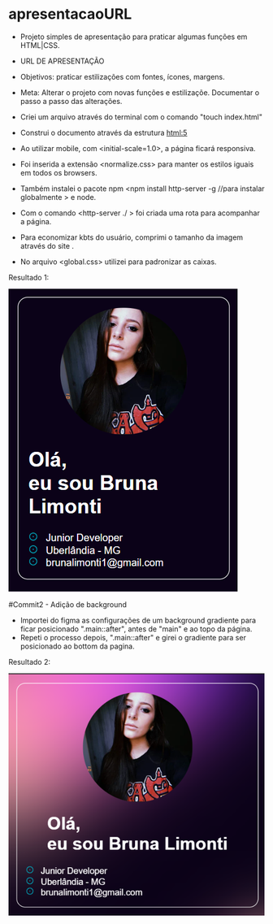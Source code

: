 # apresentacaoURL
- Projeto simples de apresentação para praticar algumas funções em HTML|CSS.
- URL DE APRESENTAÇÃO
- Objetivos: praticar estilizações com fontes, ícones, margens.
- Meta: Alterar o projeto com novas funções e estilizaçõe. Documentar o passo a passo das alterações.

- Criei um arquivo através do terminal com o comando "touch index.html"
- Construi o documento através da estrutura <html:5>
- Ao utilizar mobile, com <initial-scale=1.0>, a página ficará responsiva.
- Foi inserida a extensão <normalize.css> para manter os estilos iguais em todos os browsers.
- Também instalei o pacote npm <npm install http-server -g //para instalar globalmente > e node.

- Com o comando <http-server ./ > foi criada uma rota para acompanhar a página.

- Para economizar kbts do usuário, comprimi o tamanho da imagem através do site <tinyPNG>.

- No arquivo <global.css> utilizei <box-sizing> para padronizar as caixas.

Resultado 1:

![print](print.png)

#Commit2 - Adição de background
- Importei do figma as configurações de um background gradiente para ficar posicionado ".main::after", antes de "main" e ao topo da página.
- Repeti o processo depois, ".main::after" e girei o gradiente para ser posicionado ao bottom da pagina.
  
Resultado 2:

![print](img2.png)
